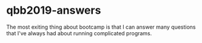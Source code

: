 # qbb2019-answers

The most exiting thing about bootcamp is that I can answer many questions that I've always had about running complicated programs.